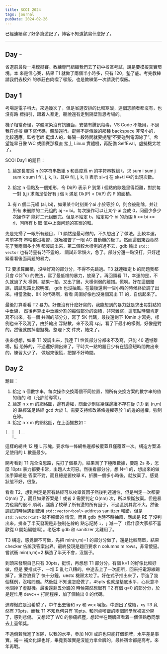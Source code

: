 ```yaml
---
title: SCOI 2024
tags: journal
pubDate: 2024-02-26
---
```


已經連續寫了好多篇遊記了，博客不知道該寫什麼好了。

---

## Day -

省選前最後一場模擬賽。教練專門組織我們去了初中校區考試，說是要模擬真實環境。本
來是信心賽，結果 T1 就做了兩個半小時多，只有 120，墊了底。考完教練請我們去校外
的李莊白肉喫了頓飯，也是教練第一次請我們喫飯。

## Day 1

考場是電子科大，來過幾次了，但是省選安排的比較寒酸，連個志願者都沒有，也沒有路
標指引，跟着人羣走，聽說還有走到隔壁雅思考場的。

機子相當奇怪，字體渲染沒有抗鋸齒，安裝有騰訊殺毒，VS Code 不能用，不過我在虛擬
機下寫代碼，體驗還行。鍵盤不是傳說的那種 backspace 非常小的，比較適應。監考老師
挺煩人的，每隔一段時間就要提醒“不要碰到電源線了”。希望能早日像 WC 或國賽那樣直
接上 Linux 實體機，再配備 SelfEval。虛擬機太垃了。

SCOI Day1 的题目：

1. 給定長度爲 n 的字符串數組 s 和長度爲 m 的字符串數組 t，求 sum i sum j sum k
   sum l f(i, j, k, l)，其中 f(i, j, k, l) 表示 si+tj 在 sk+tl 中的出現次數。

2. 給定 n 個點及一個矩形，令 Di(P) 表示 P 到第 i 個點的歐幾里得距離，對於每一對
   (i,j) 求滿足恰好有 j 個 k 滿足 Dk(P) < Di(P) 的 P 的面積。

3. 有 n 個二元組 (ai, bi)，如果某个时刻某个ai 小於等於 0，則会被刪除，并让所有
   未删除的二元组的 aj -= bi。每次操作可以让某个 ai 变成 0，问最少多少次操作才
   能将二元组删完。但是不給定 b，給定每个 bi 的范围 li <= bi <= ri，问所有 b 取
   值中上面问题的答案的和。

先是先掃了一眼所有題目，T1 顯然是最可做的，不久想出了了做法。比較幸運，考前字符
串啥都沒複習，就唯獨瞥了一眼 AC 自動機的板子。然而這個東西竟然花了我兩個多小時
都沒調出來，第二個較大樣例的過不去，gdb 輸出 `std:: vector` 也有時靈有時不靈的，
調試非常惱火，急了。部分分還一點沒打，只好趕緊看看後面兩題的暴力。

T2 要求算面積，沒啥好寫的部分分，不得不先跳過。T3 就連確定 b 的問題我都只會
$O(2^nn)$ 的做法，寫了最低檔的暴力，放棄了。再回頭看 T1，幸運的是，不久就過了大
樣例，結果一拍，又出了鍋，大樣例弱的離譜。慌啊。好在這個錯誤，調試思路比較明確，
gdb 也沒抽風，在最後還剩一個小時的時候終於調了出來。相當激動，8K 的代碼啊，看看
周圍好像也沒幾個寫出 T1 的，自信起來了。

最後打算看看 T2 暴力。好像沒有什麼好寫的，我能想到的暴力就是求出每對點的中垂線，
然後再算出中垂線分割的每個部分的面積，非常難寫，這麼點時間肯定寫不出來。有一個
共圓的部分分，寫了 5K 代碼，最後還剩下 10min 才寫完，樣例也來不及測了，由於輸出
浮點數，來不及寫 spj，看了下最小的樣例，好像是對的。然後就關掉虛擬機，整理下文
件夾，結束了。

後來想想，如果 T1 沒調出來，我連 T1 性質部分分都來不及寫，只能 40 遺憾離場，挺
恐怖的，不過還好調出來了。平時大一點的題目少有在這麼短時間做出來的，練習太少了，
做起來很慌，把握不好時間。

## Day 2

題目：

1. 給定 n 個數字串，每次操作交換兩個不同位置，問所有交換方案的數字串的值的積的
   和（允許前導零）。
2. 給定 n x m 的網格圖，邊有邊權，問至少刪除幾條邊纔不存在從 (1,1) 到 (n,m) 的
   路經滿足路經 gcd 大於 1。需要支持修改某條邊權等於 1 的邊的邊權，強制在線。
3. 給定 n x m 的網格圖，在上面擺放如：

```
|_ |  |__
   |_
```

這樣的總共 12 種 L 形塊。要求每一條網格邊都被覆蓋且僅覆蓋一次。構造方案滿足使用的 L 數量最少。

開考看到 T1 完全沒思路，先打了個暴力，結果測了下極限數據，要跑 2s 多，怎麼
10pts 暴力都要卡常，出題人太可惡。然後看部分分，想 N=1 的，想出來的做法手算總是
答案不對，而且總是要枚舉 K，折騰一個多小時後，就放棄了。感覺狀態不好，很急。

看看 T2，想到判定是否有路經可以枚舉質因子然後判連通性，但是判定一次都要 O(nm)
了，而且如果答案是 1 或者 2 需要判定 O(nm) 次，所以果斷放棄。但是暴力也寫的很不
順利，腦癱了枚舉了所有邊的所有因子，不過區別其實不大。然後調試的時候遇到使用
`std::vector<bool>` address sanitizer 報錯，但是 `std::vector<int>` 就不報錯的
情況，而且 gdb 也時不時抽風，應該是 RE 了沒判出來。排查了半天發現是非強制在線的
點忘記將 `i`，`j` 減一了（爲什麼大家都不喜歡從 0 開始編號啊）。老版本 gdb 和 
sanitizer 太難用了。

T3 構造，感覺很不可做，先把 min(n,m)=1 的部分分做了，還是比較簡單，結果 checker
告訴我答案出界。最終發現是題目要求 n columns m rows，非常傻逼。嘗試衝 
min(n,m)=2 構造了半天不會，沒腦子。

到頭來發現自己只有 30pts，挺慌，再想想 T1 部分分。有個 k=1 的好像比較好做，但是
要推式子，一堆 Σ 亂七八糟的。中途去上了一次廁所，回來把電源線踢掉了。重啓浪費了
快十分鐘，uestc 機房太垃了。好在式子推出來了，手造了幾個樣例，沒啥問題。然後就
不知道怎麼做了，45pts 也就是墊底水平，心灰意冷地關掉了虛擬機。最後還剩五分鐘的
時候突然想起有 T2 有個 q=0 的部分分，於是趕忙用 devc++ 打開程序，加了個輸出 0
的代碼。

進隊徹底是沒希望了，中午出去後和 xy 和 wcx 喫飯，中途出了成績，xy T3 竟然有
70pts，而我 T1 不知爲何只有 10pts。和同桌喫飯的兩個同學就被區分開了，感到悲傷。
又想起了 WC 的慘痛經歷，想起坐在鐵牌區看着一個個熟悉同學去上臺領獎。

不過倘若我進了省隊，以我的水平，參加 NOI 或許也只能打個銅牌，水平差是事實。補一
補文化課也好，畢竟我確實是沒能力拿金牌的，最終宿命都是高考。來年再戰。

